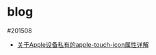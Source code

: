 # blog

#201508
* [关于Apple设备私有的apple-touch-icon属性详解](https://github.com/bluers/blog/blob/master/201508/%E5%85%B3%E4%BA%8EApple%E8%AE%BE%E5%A4%87%E7%A7%81%E6%9C%89%E7%9A%84apple-touch-icon%E5%B1%9E%E6%80%A7%E8%AF%A6%E8%A7%A3.md)